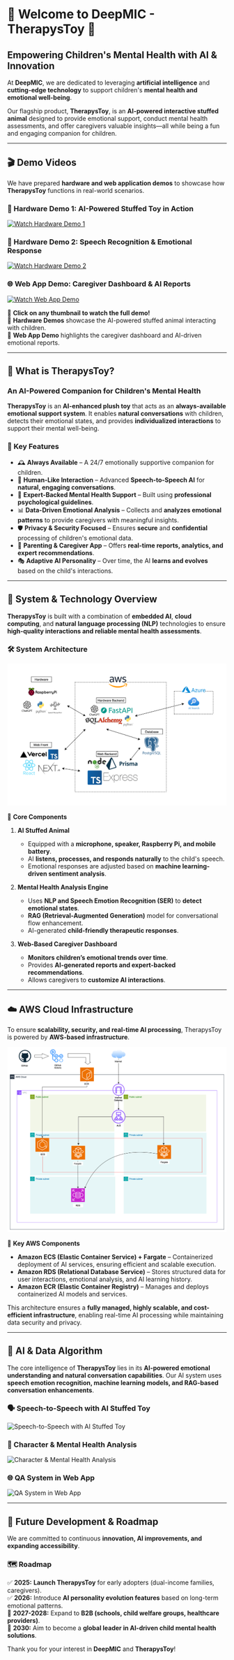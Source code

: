 # 🌟 Welcome to DeepMIC - TherapysToy 🌟

## **Empowering Children's Mental Health with AI & Innovation**

At **DeepMIC**, we are dedicated to leveraging **artificial intelligence** and **cutting-edge technology** to support children's **mental health and emotional well-being**. 

Our flagship product, **TherapysToy**, is an **AI-powered interactive stuffed animal** designed to provide emotional support, conduct mental health assessments, and offer caregivers valuable insights—all while being a fun and engaging companion for children.

---

## 🎬 **Demo Videos**
We have prepared **hardware and web application demos** to showcase how **TherapysToy** functions in real-world scenarios.

### **🧸 Hardware Demo 1: AI-Powered Stuffed Toy in Action**
[![Watch Hardware Demo 1](https://img.youtube.com/vi/YOUR_VIDEO_ID_1/0.jpg)](https://www.youtube.com/watch?v=YOUR_VIDEO_ID_1)

### **🎤 Hardware Demo 2: Speech Recognition & Emotional Response**
[![Watch Hardware Demo 2](https://img.youtube.com/vi/YOUR_VIDEO_ID_2/0.jpg)](https://www.youtube.com/watch?v=YOUR_VIDEO_ID_2)

### **🌐 Web App Demo: Caregiver Dashboard & AI Reports**
[![Watch Web App Demo](https://img.youtube.com/vi/YOUR_VIDEO_ID_3/0.jpg)](https://www.youtube.com/watch?v=YOUR_VIDEO_ID_3)

📌 **Click on any thumbnail to watch the full demo!**  
🔹 **Hardware Demos** showcase the AI-powered stuffed animal interacting with children.  
🔹 **Web App Demo** highlights the caregiver dashboard and AI-driven emotional reports.

---

## 🧸 **What is TherapysToy?**
### **An AI-Powered Companion for Children's Mental Health**
**TherapysToy** is an **AI-enhanced plush toy** that acts as an **always-available emotional support system**. It enables **natural conversations** with children, detects their emotional states, and provides **individualized interactions** to support their mental well-being.

### **🌟 Key Features**
- 🕰 **Always Available** – A 24/7 emotionally supportive companion for children.
- 🤖 **Human-Like Interaction** – Advanced **Speech-to-Speech AI** for **natural, engaging conversations**.
- 🏥 **Expert-Backed Mental Health Support** – Built using **professional psychological guidelines**.
- 📊 **Data-Driven Emotional Analysis** – Collects and **analyzes emotional patterns** to provide caregivers with meaningful insights.
- 🛡 **Privacy & Security Focused** – Ensures **secure** and **confidential** processing of children's emotional data.
- 📱 **Parenting & Caregiver App** – Offers **real-time reports, analytics, and expert recommendations**.
- 🎭 **Adaptive AI Personality** – Over time, the AI **learns and evolves** based on the child's interactions.

---

## 🔧 **System & Technology Overview**
**TherapysToy** is built with a combination of **embedded AI**, **cloud computing**, and **natural language processing (NLP)** technologies to ensure **high-quality interactions and reliable mental health assessments**.

### **🛠 System Architecture**
![System Architecture](https://github.com/DeepMIC-2025ugip/.github/blob/main/images/system.png)

🔹 **Core Components**
1. **AI Stuffed Animal**  
   - Equipped with a **microphone, speaker, Raspberry Pi, and mobile battery**.
   - AI **listens, processes, and responds naturally** to the child's speech.
   - Emotional responses are adjusted based on **machine learning-driven sentiment analysis**.

2. **Mental Health Analysis Engine**  
   - Uses **NLP and Speech Emotion Recognition (SER)** to **detect emotional states**.
   - **RAG (Retrieval-Augmented Generation)** model for conversational flow enhancement.
   - AI-generated **child-friendly therapeutic responses**.

3. **Web-Based Caregiver Dashboard**  
   - **Monitors children’s emotional trends over time**.
   - Provides **AI-generated reports and expert-backed recommendations**.
   - Allows caregivers to **customize AI interactions**.

---

## ☁️ **AWS Cloud Infrastructure**
To ensure **scalability, security, and real-time AI processing**, TherapysToy is powered by **AWS-based infrastructure**.

![AWS Infrastructure](https://github.com/DeepMIC-2025ugip/.github/blob/main/images/aws-cluster.png)

🔹 **Key AWS Components**
- **Amazon ECS (Elastic Container Service) + Fargate** – Containerized deployment of AI services, ensuring efficient and scalable execution.
- **Amazon RDS (Relational Database Service)** – Stores structured data for user interactions, emotional analysis, and AI learning history.
- **Amazon ECR (Elastic Container Registry)** – Manages and deploys containerized AI models and services.

This architecture ensures a **fully managed, highly scalable, and cost-efficient infrastructure**, enabling real-time AI processing while maintaining data security and privacy.


---

## 🧠 **AI & Data Algorithm**
The core intelligence of **TherapysToy** lies in its **AI-powered emotional understanding and natural conversation capabilities**. Our AI system uses **speech emotion recognition, machine learning models, and RAG-based conversation enhancements**.

### **🗣 Speech-to-Speech with AI Stuffed Toy**
![Speech-to-Speech with AI Stuffed Toy](https://github.com/YOUR-ORG/.github/assets/your-image-link.png)

### **🧸 Character & Mental Health Analysis**
![Character & Mental Health Analysis](https://github.com/YOUR-ORG/.github/assets/your-image-link.png)

### **🌐 QA System in Web App**
![QA System in Web App](https://github.com/YOUR-ORG/.github/assets/your-image-link.png)

---

## 🚀 **Future Development & Roadmap**
We are committed to continuous **innovation, AI improvements, and expanding accessibility**.

### **🗺 Roadmap**
✅ **2025:** **Launch TherapysToy** for early adopters (dual-income families, caregivers).  
✅ **2026:** Introduce **AI personality evolution features** based on long-term emotional patterns.  
🚀 **2027-2028:** Expand to **B2B (schools, child welfare groups, healthcare providers)**.  
🚀 **2030:** Aim to become a **global leader in AI-driven child mental health solutions**.

Thank you for your interest in **DeepMIC** and **TherapysToy**!  